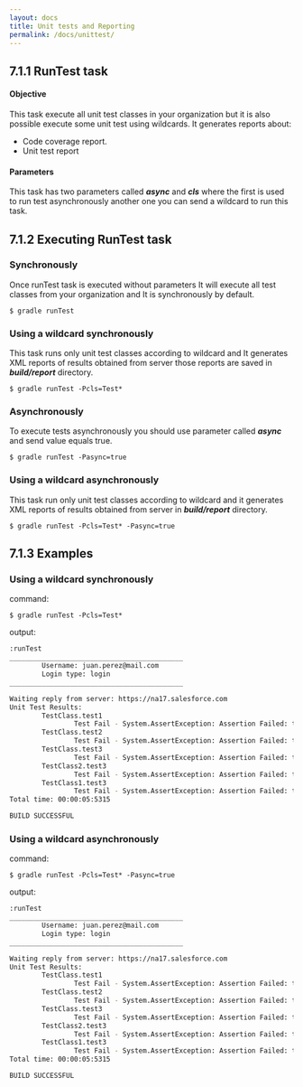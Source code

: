 ```yaml
---
layout: docs
title: Unit tests and Reporting
permalink: /docs/unittest/
---
```

## 7.1.1 RunTest task

#### **Objective**

This task execute all unit test classes in your organization but it is also possible execute some unit test using wildcards. It generates reports about:

 * Code coverage report.
 * Unit test report

#### **Parameters**
This task has two parameters called ***async*** and ***cls*** where the first is used to run test asynchronously another one you can send a wildcard to run this task.

## 7.1.2 Executing RunTest task

### Synchronously

Once runTest task is executed without parameters It will execute all test classes from your organization and It is synchronously by default.

	$ gradle runTest


###  Using a wildcard synchronously

 This task runs only unit test classes according to wildcard and It generates XML reports of results obtained from server those reports are saved in ***build/report*** directory.

	$ gradle runTest -Pcls=Test*

### Asynchronously

To execute tests asynchronously you should use parameter called ***async*** and send value equals true.

	$ gradle runTest -Pasync=true

###  Using a wildcard asynchronously

This task run only unit test classes according to wildcard and it generates XML reports of results obtained from server in ***build/report*** directory.

	$ gradle runTest -Pcls=Test* -Pasync=true

## 7.1.3 Examples

###  Using a wildcard synchronously

command:

	$ gradle runTest -Pcls=Test*

output:


```bash
:runTest
___________________________________________
        Username: juan.perez@mail.com
        Login type: login
___________________________________________

Waiting reply from server: https://na17.salesforce.com
Unit Test Results:
        TestClass.test1
                Test Fail - System.AssertException: Assertion Failed: true | Class.TestClass.test1: line 26, column 1
        TestClass.test2
                Test Fail - System.AssertException: Assertion Failed: true | Class.TestClass.test2: line 33, column 1
        TestClass.test3
                Test Fail - System.AssertException: Assertion Failed: true | Class.TestClass.test3: line 39, column 1
        TestClass2.test3
                Test Fail - System.AssertException: Assertion Failed: true | Class.TestClass2.test3: line 39, column 1
        TestClass1.test3
                Test Fail - System.AssertException: Assertion Failed: true | Class.TestClass1.test3: line 39, column 1
Total time: 00:00:05:5315

BUILD SUCCESSFUL
```

###  Using a wildcard asynchronously

command:

	$ gradle runTest -Pcls=Test* -Pasync=true

output:

```bash
:runTest
___________________________________________
        Username: juan.perez@mail.com
        Login type: login
___________________________________________

Waiting reply from server: https://na17.salesforce.com
Unit Test Results:
        TestClass.test1
                Test Fail - System.AssertException: Assertion Failed: true | Class.TestClass.test1: line 26, column 1
        TestClass.test2
                Test Fail - System.AssertException: Assertion Failed: true | Class.TestClass.test2: line 33, column 1
        TestClass.test3
                Test Fail - System.AssertException: Assertion Failed: true | Class.TestClass.test3: line 39, column 1
        TestClass2.test3
                Test Fail - System.AssertException: Assertion Failed: true | Class.TestClass2.test3: line 39, column 1
        TestClass1.test3
                Test Fail - System.AssertException: Assertion Failed: true | Class.TestClass1.test3: line 39, column 1
Total time: 00:00:05:5315

BUILD SUCCESSFUL
```
